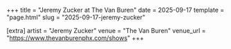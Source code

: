 +++
title = "Jeremy Zucker at The Van Buren"
date = 2025-09-17
template = "page.html"
slug = "2025-09-17-jeremy-zucker"

[extra]
artist = "Jeremy Zucker"
venue = "The Van Buren"
venue_url = "https://www.thevanburenphx.com/shows"
+++

